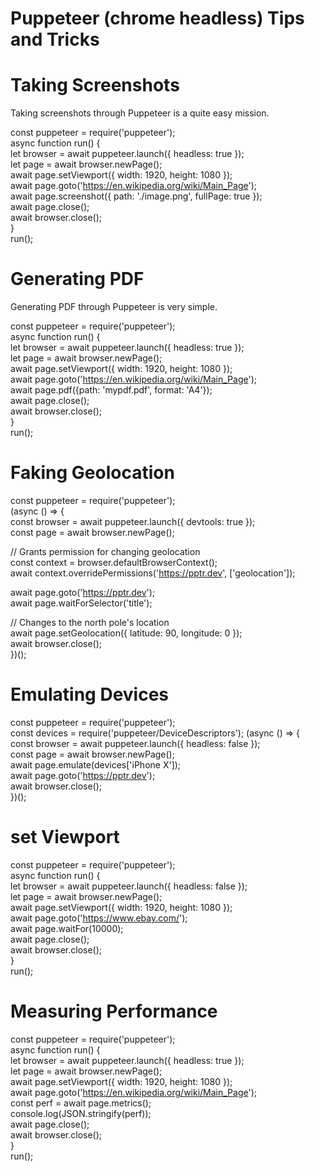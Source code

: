 # Puppeteer (chrome headless) Tips and Tricks

# Taking Screenshots
Taking screenshots through Puppeteer is a quite easy mission.

const puppeteer = require('puppeteer');  
async function run() {  
    let browser = await puppeteer.launch({ headless: true });   
    let page = await browser.newPage();   
    await page.setViewport({ width: 1920, height: 1080 });   
    await page.goto('https://en.wikipedia.org/wiki/Main_Page');   
    await page.screenshot({ path: './image.png', fullPage: true });   
	await page.close();   
    await browser.close();   
}   
run();  

# Generating PDF
Generating PDF through Puppeteer is very simple.

const puppeteer = require('puppeteer');  
async function run() {  
    let browser = await puppeteer.launch({ headless: true });  
    let page = await browser.newPage();  
    await page.setViewport({ width: 1920, height: 1080 });  
    await page.goto('https://en.wikipedia.org/wiki/Main_Page');  
    await page.pdf({path: 'mypdf.pdf', format: 'A4'});  
	await page.close();  
    await browser.close();  
}  
run(); 

# Faking Geolocation
const puppeteer = require('puppeteer');  
(async () => {  
  const browser = await puppeteer.launch({ devtools: true });  
  const page = await browser.newPage();  

  // Grants permission for changing geolocation  
  const context = browser.defaultBrowserContext();  
  await context.overridePermissions('https://pptr.dev', ['geolocation']);  

  await page.goto('https://pptr.dev');  
  await page.waitForSelector('title');  

  // Changes to the north pole's location  
  await page.setGeolocation({ latitude: 90, longitude: 0 });  
  await browser.close();  
})();  

# Emulating Devices
const puppeteer = require('puppeteer');  
const devices = require('puppeteer/DeviceDescriptors'); 
(async () => {  
  const browser = await puppeteer.launch({ headless: false });  
  const page = await browser.newPage();  
  await page.emulate(devices['iPhone X']);  
  await page.goto('https://pptr.dev');  
  await browser.close();  
})();  

# set Viewport
const puppeteer = require('puppeteer');  
async function run() {  
    let browser = await puppeteer.launch({ headless: false });  
    let page = await browser.newPage();  
    await page.setViewport({ width: 1920, height: 1080 });     
    await page.goto('https://www.ebay.com/');  
    await page.waitFor(10000);  
    await page.close();  
    await browser.close();  
}  
run();  

# Measuring Performance
const puppeteer = require('puppeteer');  
async function run() {  
    let browser = await puppeteer.launch({ headless: true });  
    let page = await browser.newPage();  
    await page.setViewport({ width: 1920, height: 1080 });  
    await page.goto('https://en.wikipedia.org/wiki/Main_Page');  
    const perf = await page.metrics();  
    console.log(JSON.stringify(perf));  
	await page.close();  
    await browser.close();  
}  
run();  
